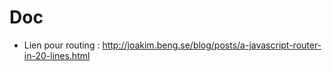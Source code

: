 # Doc

* Lien pour routing : <http://joakim.beng.se/blog/posts/a-javascript-router-in-20-lines.html>